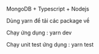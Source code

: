 MongoDB + Typescript + Nodejs

Dùng yarn để tải các package về 

Chạy ứng dụng : yarn dev

Chạy unit test ứng dụng : yarn test 